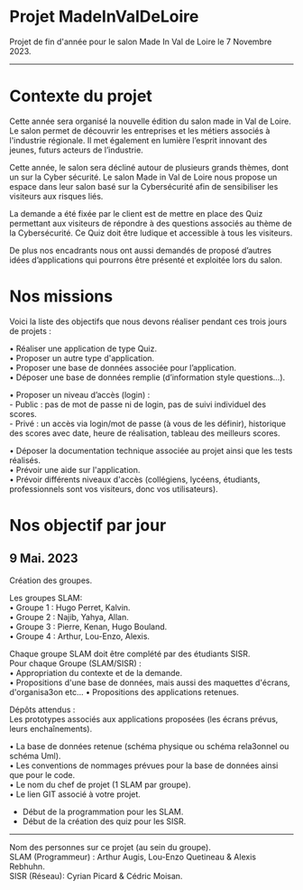 #  Projet MadeInValDeLoire

Projet de fin d'année pour le salon Made In Val de Loire le 7 Novembre 2023.

--------------------------------------------
# Contexte du projet
Cette année sera organisé la nouvelle édition du salon made in Val de Loire.
Le salon permet de découvrir les entreprises et les métiers associés à l'industrie régionale. Il met également en lumière l’esprit innovant des jeunes, futurs acteurs de l’industrie. 

Cette année, le salon sera décliné autour de plusieurs grands thèmes, dont un sur la Cyber sécurité.
Le salon Made in Val de Loire nous propose un espace dans leur salon basé sur la Cybersécurité afin de sensibiliser les visiteurs aux risques liés.

La demande a été fixée par le client est de mettre en place des Quiz permettant aux visiteurs de répondre à des questions associés au thème de la Cybersécurité.
Ce Quiz doit être ludique et accessible à tous les visiteurs.

De plus nos encadrants nous ont aussi demandés de proposé d’autres idées d’applications qui pourrons être présenté et exploitée lors du salon. 


# Nos missions
Voici la liste des objectifs que nous devons réaliser pendant ces trois jours de projets :

•	Réaliser une application de type Quiz.              
•	Proposer un autre type d'application.                       
•	Proposer une base de données associée pour l’application.                     
•	Déposer une base de données remplie (d’information style questions…).                           

•	Proposer un niveau d’accès (login) :                            
 	- Public : pas de mot de passe ni de login, pas de suivi individuel des scores.                        
	- Privé : un accès via login/mot de passe (à vous de les définir), historique des scores avec date, heure de réalisation, tableau des meilleurs scores.


•	Déposer la documentation technique associée au projet ainsi que les tests réalisés.           
•	Prévoir une aide sur l'application.                         
•	Prévoir différents niveaux d'accès (collégiens, lycéens, étudiants, professionnels sont vos visiteurs, donc vos utilisateurs).


# Nos objectif par jour
## 9 Mai. 2023
Création des groupes.                  

Les groupes SLAM:                       
• Groupe 1 : Hugo Perret, Kalvin.                  
• Groupe 2 : Najib, Yahya, Allan.                    
• Groupe 3 : Pierre, Kenan, Hugo Bouland.                    
• Groupe 4 : Arthur, Lou-Enzo, Alexis.                            

Chaque groupe SLAM doit être complété par des étudiants SISR.                          
Pour chaque Groupe (SLAM/SISR) :                        
• Appropriation du contexte et de la demande.                                
• Propositions d'une base de données, mais aussi des maquettes d'écrans, d'organisa3on etc... • Propositions des applications retenues.                              

Dépôts attendus :                                   
Les prototypes associés aux applications proposées (les écrans prévus, leurs enchaînements).                          

• La base de données retenue (schéma physique ou schéma rela3onnel ou schéma Uml).                           
• Les conventions de nommages prévues pour la base de données ainsi que pour le code.                         
• Le nom du chef de projet (1 SLAM par groupe).                           
• Le lien GIT associé à votre projet.                             

-	Début de la programmation pour les SLAM.                               
-	Début de la création des quiz pour les SISR.                                    

--------------------------------------------

Nom des personnes sur ce projet (au sein du groupe).                                                             
SLAM (Programmeur) : Arthur Augis, Lou-Enzo Quetineau & Alexis Rebhuhn.                                          
SISR (Réseau): Cyrian Picard & Cédric Moisan.



